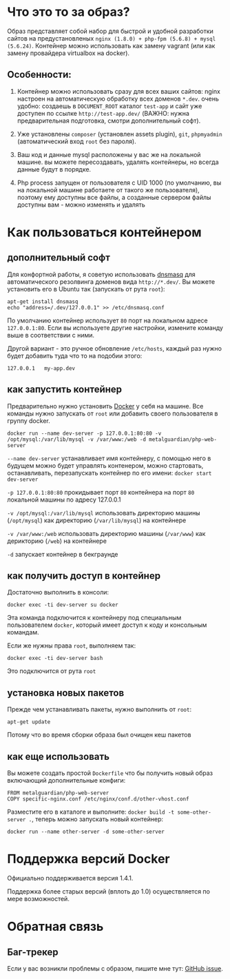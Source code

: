 # Что это то за образ?

Образ представляет собой набор для быстрой и удобной разработки сайтов на предустановленых
`nginx (1.8.0) + php-fpm (5.6.8) + mysql (5.6.24)`. Контейнер можно использовать как замену vagrant 
(или как замену провайдера virtualbox на docker).

## Особенности:

1. Контейнер можно использовать сразу для всех ваших сайтов: nginx настроен на автоматическую
обработку всех доменов `*.dev`. очень удобно: создаешь в `DOCUMENT_ROOT` каталог `test-app` и сайт
уже доступен по ссылке `http://test-app.dev/` (ВАЖНО: нужна предварительная подготовка, смотри дополнительный софт).

2. Уже установлены `composer` (установлен assets plugin), `git`, `phpmyadmin` (автоматический вход `root` без пароля).

3. Ваш код и данные mysql расположены у вас же на локальной машине. вы можете пересоздавать, удалять контейнеры,
но всегда данные будут в порядке.

4. Php process запущен от пользователя с UID 1000 (по умолчанию, вы на локальной машине работаете от такого же пользователя),
поэтому ему доступны все файлы, а созданные сервером файлы доступны вам - можно изменять и удалять

# Как пользоваться контейнером

## дополнительный софт

Для конфортной работы, я советую использовать [dnsmasq](https://ru.wikipedia.org/wiki/Dnsmasq) для автоматического 
резолвинга доменов вида `http://*.dev/`. Вы можете установить его в Ubuntu так (запускать от рута `root`):

    apt-get install dnsmasq
    echo "address=/.dev/127.0.0.1" >> /etc/dnsmasq.conf

По умолчанию контейнер использует `80` порт на локальном адресе `127.0.0.1:80`. Если вы используете другие настройки,
измените команду выше в соответствии с ними.

Другой вариант - это ручное обновление `/etc/hosts`, каждый раз нужно будет добавить туда что то на подобии этого:

    127.0.0.1   my-app.dev

## как запустить контейнер

Предварительно нужно установить [Docker](https://www.docker.com/) у себя на машине. Все команды нужно запускать от 
`root` или добавить своего пользователя в группу docker. 

    docker run --name dev-server -p 127.0.0.1:80:80 -v /opt/mysql:/var/lib/mysql -v /var/www:/web -d metalguardian/php-web-server

`--name dev-server` устанавливает имя контейнеру, с помощью него в будущем можно будет управлять контенером, 
можно стартовать, останавливать, перезапускать контейнер по его имени: `docker start dev-server`

`-p 127.0.0.1:80:80` прокидывает порт `80` контейнера на порт `80` локальной машины по адресу 127.0.0.1

`-v /opt/mysql:/var/lib/mysql` использовать директорию машины (`/opt/mysql`) как директорию (`/var/lib/mysql`) на контейнере

`-v /var/www:/web` использовать директорию машины (`/var/www`) как дерикторию (`/web`) на контейнере

`-d` запускает контейнер в бекграунде

## как получить доступ в контейнер

Достаточно выполнить в консоли:

    docker exec -ti dev-server su docker

Эта команда подключится к контейнеру под специальным пользователем `docker`, который имеет доступ к коду и консольным 
командам.

Если же нужны права `root`, выполняем так:

    docker exec -ti dev-server bash

Это подключится от рута `root`

## установка новых пакетов

Прежде чем устанавливать пакеты, нужно выполнить от `root`:

    apt-get update

Потому что во время сборки образа был очищен кеш пакетов

## как еще использовать

Вы можете создать простой `Dockerfile` что бы получить новый образ включающий дополнительные конфиги:

    FROM metalguardian/php-web-server
    COPY specific-nginx.conf /etc/nginx/conf.d/other-vhost.conf

Разместите его в каталоге и выполните: `docker build -t some-other-server .`, теперь можно запускать новый
контейнер:

    docker run --name other-server -d some-other-server

# Поддержка версий Docker

Официально поддерживается версия 1.4.1.

Поддержка более старых версий (вплоть до 1.0) осуществляется по мере возможностей.

# Обратная связь

## Баг-трекер

Если у вас возникли проблемы с образом, пишите мне тут: [GitHub issue](https://github.com/metalguardian/docker-webserver/issues).
